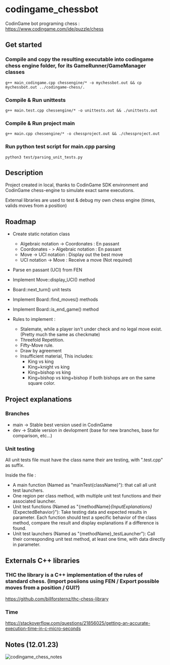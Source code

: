 # codingame_chessbot

CodinGame bot programing chess : https://www.codingame.com/ide/puzzle/chess

## Get started

### Compile and copy the resulting executable into codingame chess engine folder, for its GameRunner/GameManager classes
`g++ main_codingame.cpp chessengine/* -o mychessbot.out && cp mychessbot.out ../codingame-chess/.`

### Compile & Run unittests
`g++ main.test.cpp chessengine/* -o unittests.out && ./unittests.out`

### Compile & Run project main
`g++ main.cpp chessengine/* -o chessproject.out && ./chessproject.out`

### Run python test script for main.cpp parsing
`python3 test/parsing_unit_tests.py`

## Description

Project created in local, thanks to CodinGame SDK environment and CodinGame chess-engine to simulate exact same executions.

External libraries are used to test & debug my own chess engine (times, valids moves from a position)

## Roadmap

* Create static notation class
    - Algebraic notation -> Coordonates : En passant
    - Coordonates - > Algebraic notation : En passant
    - Move -> UCI notation : Display out the best move
    - UCI notation -> Move : Receive a move (Not required)
* Parse en passant (UCI) from FEN
* Implement Move::display_UCI() method
* Board::next_turn() unit tests
* Implement Board::find_moves() methods
* Implement Board::is_end_game() method

* Rules to implement :
    - Stalemate, while a player isn't under check and no legal move exist. (Pretty much the same as checkmate)
    - Threefold Repetition.
    - Fifty-Move rule.
    - Draw by agreement
    - Insufficient material, This includes:
        - King vs king
        - King+knight vs king
        - King+bishop vs king
        - King+bishop vs king+bishop if both bishops are on the same square color.

## Project explanations

### Branches

- main  ->  Stable best version used in CodinGame
- dev   ->  Stable version in devlopment (base for new branches, base for comparison, etc...)

### Unit testing

All unit tests file must have the class name their are testing, with ".test.cpp" as suffix.

Inside the file :

- A main function (Named as "mainTest{className}"): that call all unit test launchers.
- One region per class method, with multiple unit test functions and their associated launcher.
- Unit test functions (Named as "{methodName}_{InputExplanations}_{ExpectedBehavior}"): Take testing data and expected results in parameter. Each function should test a specific behavior of the class method, compare the result and display explanations if a difference is found.
- Unit test launchers (Named as "{methodName}_testLauncher"): Call their corresponding unit test method, at least one time, with data directly in parameter.

## Externals C++ libraries

### THC the library is a C++ implementation of the rules of standard chess. (Import posiions using FEN / Export possible moves from a position / GUI?)
https://github.com/billforsternz/thc-chess-library

### Time
https://stackoverflow.com/questions/21856025/getting-an-accurate-execution-time-in-c-micro-seconds

## Notes (12.01.23)

![codingame_chess_notes](https://user-images.githubusercontent.com/39808296/212033429-26b9978a-d90f-4c99-985f-95419892d8c8.jpg)
